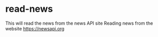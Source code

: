 # read-news
This will read the news from the news API site
Reading news from the website https://newsapi.org
